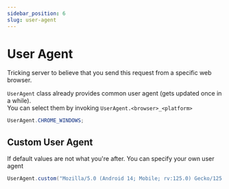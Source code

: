 ```yaml
---
sidebar_position: 6
slug: user-agent
---
```


# User Agent

Tricking server to believe that you send this request from a specific web browser.

`UserAgent` class already provides common user agent (gets updated once in a while).\
You can select them by invoking `UserAgent.<browser>_<platform>`

```java
UserAgent.CHROME_WINDOWS;
```

## Custom User Agent

If default values are not what you're after. 
You can specify your own user agent

```java
UserAgent.custom("Mozilla/5.0 (Android 14; Mobile; rv:125.0) Gecko/125.0 Firefox/125.0");
```